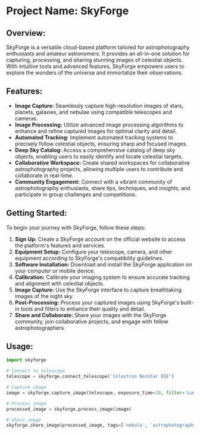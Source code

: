# Project Name: SkyForge

## Overview:
SkyForge is a versatile cloud-based platform tailored for astrophotography enthusiasts and amateur astronomers. It provides an all-in-one solution for capturing, processing, and sharing stunning images of celestial objects. With intuitive tools and advanced features, SkyForge empowers users to explore the wonders of the universe and immortalize their observations.

## Features:
- **Image Capture:** Seamlessly capture high-resolution images of stars, planets, galaxies, and nebulae using compatible telescopes and cameras.
- **Image Processing:** Utilize advanced image processing algorithms to enhance and refine captured images for optimal clarity and detail.
- **Automated Tracking:** Implement automated tracking systems to precisely follow celestial objects, ensuring sharp and focused images.
- **Deep Sky Catalog:** Access a comprehensive catalog of deep sky objects, enabling users to easily identify and locate celestial targets.
- **Collaborative Workspace:** Create shared workspaces for collaborative astrophotography projects, allowing multiple users to contribute and collaborate in real-time.
- **Community Engagement:** Connect with a vibrant community of astrophotography enthusiasts, share tips, techniques, and insights, and participate in group challenges and competitions.

## Getting Started:
To begin your journey with SkyForge, follow these steps:
1. **Sign Up:** Create a SkyForge account on the official website to access the platform's features and services.
2. **Equipment Setup:** Configure your telescope, camera, and other equipment according to SkyForge's compatibility guidelines.
3. **Software Installation:** Download and install the SkyForge application on your computer or mobile device.
4. **Calibration:** Calibrate your imaging system to ensure accurate tracking and alignment with celestial objects.
5. **Image Capture:** Use the SkyForge interface to capture breathtaking images of the night sky.
6. **Post-Processing:** Process your captured images using SkyForge's built-in tools and filters to enhance their quality and detail.
7. **Share and Collaborate:** Share your images with the SkyForge community, join collaborative projects, and engage with fellow astrophotographers.

## Usage:
```python
import skyforge

# Connect to telescope
telescope = skyforge.connect_telescope('Celestron NexStar 8SE')

# Capture image
image = skyforge.capture_image(telescope, exposure_time=30, filter='Luminance')

# Process image
processed_image = skyforge.process_image(image)

# Share image
skyforge.share_image(processed_image, tags=['nebula', 'astrophotography'])
